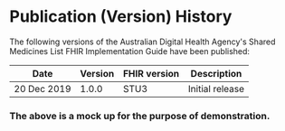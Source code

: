 # Publication (Version) History
The following versions of the Australian Digital Health Agency's Shared Medicines List FHIR Implementation Guide have been published:

|Date|Version|FHIR version|Description|
|--|--|--|--|
| 20 Dec 2019|1.0.0|STU3|Initial release|

### The above is a mock up for the purpose of demonstration.

